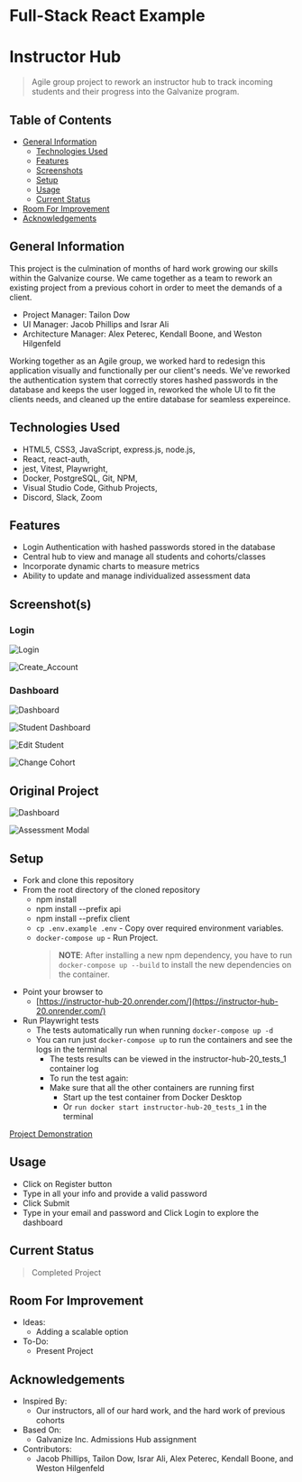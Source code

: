 # Full-Stack React Example

# Instructor Hub

> Agile group project to rework an instructor hub to track incoming students and their progress into the Galvanize program.

## Table of Contents

- [General Information](#general-information)
  - [Technologies Used](#technologies-used)
  - [Features](#features)
  - [Screenshots](#screenshots)
  - [Setup](#setup)
  - [Usage](#usage)
  - [Current Status](#current-status)
- [Room For Improvement](#room-for-improvement)
- [Acknowledgements](#acknowledgements)

## General Information

This project is the culmination of months of hard work growing our skills within the Galvanize course. We came together as a team to rework an existing project from a previous cohort in order to meet the demands of a client.

- Project Manager: Tailon Dow
- UI Manager: Jacob Phillips and Israr Ali
- Architecture Manager: Alex Peterec, Kendall Boone, and Weston Hilgenfeld

Working together as an Agile group, we worked hard to redesign this application visually and functionally per our client's needs. We've reworked the authentication system that correctly stores hashed passwords in the database and keeps the user logged in, reworked the whole UI to fit the clients needs, and cleaned up the entire database for seamless expereince.

## Technologies Used

- HTML5, CSS3, JavaScript, express.js, node.js,
- React, react-auth,
- jest, Vitest, Playwright,
- Docker, PostgreSQL, Git, NPM,
- Visual Studio Code, Github Projects,
- Discord, Slack, Zoom

## Features

- Login Authentication with hashed passwords stored in the database
- Central hub to view and manage all students and cohorts/classes
- Incorporate dynamic charts to measure metrics
- Ability to update and manage individualized assessment data

## Screenshot(s)

### Login

![Login](https://github.com/gschool-blue-ocean/instructor-hub-20/assets/121460844/221a658d-77f4-4532-8607-defd20ae346d)

![Create_Account](https://github.com/gschool-blue-ocean/instructor-hub-20/assets/121460844/c9815872-dddc-40cd-9dc0-1d15c7f1f045)

### Dashboard

![Dashboard](https://github.com/gschool-blue-ocean/instructor-hub-20/assets/121460844/73214644-1cde-4372-8426-7b1c1c4a21cd)
 
![Student Dashboard](https://github.com/gschool-blue-ocean/instructor-hub-20/assets/121460844/f514dee6-94b2-43ff-8daa-7139ab1462ed)

![Edit Student](https://github.com/gschool-blue-ocean/instructor-hub-20/assets/121460844/ffe12a08-f2d1-4646-a0ba-0204f731c33f)

![Change Cohort](https://github.com/gschool-blue-ocean/instructor-hub-20/assets/121460844/96124ed9-235e-4e86-a375-c0604a321dc5)


## Original Project 

![Dashboard](https://github.com/gschool-blue-ocean/instructor-hub-20/assets/121460844/4b4a108c-2b8e-4b94-b6f5-1fac12f1bf80)

![Assessment Modal](https://github.com/gschool-blue-ocean/instructor-hub-20/assets/121460844/828ae242-f946-4e12-a5e8-b978aaf115c1)


## Setup

- Fork and clone this repository
- From the root directory of the cloned repository
  - npm install
  - npm install --prefix api
  - npm install --prefix client
  - `cp .env.example .env` - Copy over required environment variables.
  - `docker-compose up` - Run Project.
    > **NOTE**: After installing a new npm dependency, you have to run `docker-compose up --build` to install the new dependencies on the container.
- Point your browser to
  - [https://instructor-hub-20.onrender.com/](https://instructor-hub-20.onrender.com/)
- Run Playwright tests
	- The tests automatically run when running `docker-compose up -d`
  - You can run just `docker-compose up` to run the containers and see the logs in the terminal
	- The tests results can be viewed in the instructor-hub-20_tests_1 container log
	- To run the test again:
    - Make sure that all the other containers are running first
		- Start up the test container from Docker Desktop
		- Or `run docker start instructor-hub-20_tests_1` in the terminal


[Project Demonstration](https://instructor-hub-20.onrender.com/)

## Usage

- Click on Register button
- Type in all your info and provide a valid password
- Click Submit
- Type in your email and password and Click Login to explore the dashboard

## Current Status

> Completed Project

## Room For Improvement

- Ideas:
  - Adding a scalable option
- To-Do:
  - Present Project

## Acknowledgements

- Inspired By:
  - Our instructors, all of our hard work, and the hard work of previous cohorts
- Based On:
  - Galvanize Inc. Admissions Hub assignment
- Contributors:
  - Jacob Phillips, Tailon Dow, Israr Ali, Alex Peterec, Kendall Boone, and Weston Hilgenfeld

